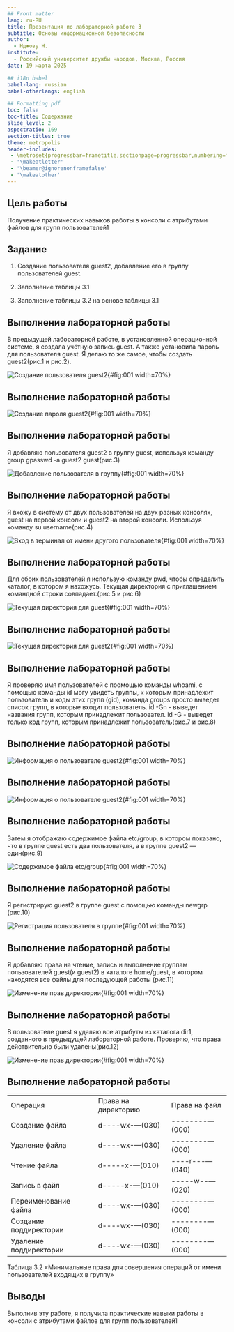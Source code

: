 ```yaml
---
## Front matter
lang: ru-RU
title: Презентация по лабораторной работе 3
subtitle: Основы информационной безопасности
author:
  - Нджову Н.
institute:
  - Российский университет дружбы народов, Москва, Россия
date: 19 марта 2025

## i18n babel
babel-lang: russian
babel-otherlangs: english

## Formatting pdf
toc: false
toc-title: Содержание
slide_level: 2
aspectratio: 169
section-titles: true
theme: metropolis
header-includes:
 - \metroset{progressbar=frametitle,sectionpage=progressbar,numbering=fraction}
 - '\makeatletter'
 - '\beamer@ignorenonframefalse'
 - '\makeatother'
---
```


## Цель работы

Получение практических навыков работы в консоли с атрибутами файлов для групп пользователей1

## Задание

1. Создание пользователя guest2, добавление его в группу пользователей guest.

2. Заполнение таблицы 3.1

3. Заполнение таблицы 3.2 на основе таблицы 3.1

## Выполнение лабораторной работы

В предыдущей лабораторной работе, в установленной операционной системе, я создала учётную запись guest. А также установила пароль для пользователя guest. Я делаю то же самое, чтобы создать guest2(рис.1 и рис.2).

![Создание пользователя guest2](image/Untitled1.png){#fig:001 width=70%}

## Выполнение лабораторной работы

![Создание пароля guest2](image/Untitled2.png){#fig:001 width=70%}

## Выполнение лабораторной работы

Я добавляю пользователя guest2 в группу guest, используя команду group gpasswd -a guest2 guest(рис.3)

![Добавление пользователя в группу](image/Untitled3.png){#fig:001 width=70%}

## Выполнение лабораторной работы

Я вхожу в систему от двух пользователей на двух разных консолях, guest на первой консоли и guest2 на второй консоли. Используя команду su username(рис.4)

![Вход в терминал от имени другого пользователя](image/Untitled4.png){#fig:001 width=70%}

## Выполнение лабораторной работы

Для обоих пользователей я использую команду pwd, чтобы определить каталог, в котором я нахожусь. Текущая директория с приглашением командной строки совпадает.(рис.5 и рис.6)

![Текущая директория для guest](image/Untitled5.png){#fig:001 width=70%}

## Выполнение лабораторной работы

![Текущая директория для guest2](image/Untitled6.png){#fig:001 width=70%}

## Выполнение лабораторной работы

Я проверяю имя пользователей с поомощью команды whoami, с помощью команды id могу увидеть группы, к которым принадлежит пользователь и коды этих групп (gid), команда groups просто выведет список групп, в которые входит пользователь. id -Gn - выведет названия групп, которым принадлежит пользовател. id -G - выведет только код групп, которым принадлежит пользователь(рис.7 и рис.8)

## Выполнение лабораторной работы

![Информация о пользователе guest2](image/Untitled7.png){#fig:001 width=70%}

## Выполнение лабораторной работы

![Информация о пользователе guest2](image/Untitled8.png){#fig:001 width=70%}

## Выполнение лабораторной работы

Затем я отображаю содержимое файла etc/group, в котором показано, что в группе guest есть два пользователя, а в группе guest2 — один(рис.9)

![Содержимое файла etc/group](image/Untitled9.png){#fig:001 width=70%}

## Выполнение лабораторной работы

Я регистрирую guest2 в группе guest с помощью команды newgrp (рис.10)

![Регистрация пользователя в группе](image/Untitled10.png){#fig:001 width=70%}

## Выполнение лабораторной работы

Я добавляю права на чтение, запись и выполнение группам пользователей guest(и guest2) в каталоге home/guest, в котором находятся все файлы для последующей работы (рис.11)

![Изменение прав директории](image/Untitled11.png){#fig:001 width=70%}

## Выполнение лабораторной работы

В пользователе guest я удаляю все атрибуты из каталога dir1, созданного в предыдущей лабораторной работе. Проверяю, что права действительно были удалены(рис.12)

![Изменение прав директории](image/Untitled12.png){#fig:001 width=70%}

## Выполнение лабораторной работы

| | | |
|-|-|-|
|Операция|Права на директорию|Права на файл|
|Создание файла|d----wx-—(030)|--------—(000)|
|Удаление файла|d----wx-—(030)|--------—(000)|
|Чтение файла|d-----x-—(010)|----r---— (040)|
|Запись в файл|d-----x-—(010)|-----w--—(020)|
|Переименование файла|d----wx-—(030)|--------—(000)|
|Создание поддиректории|d----wx-—(030)|--------—(000)|
|Удаление поддиректории|d----wx-—(030)|--------—(000)|

Таблица 3.2 «Минимальные права для совершения операций от имени пользователей входящих в группу»


## Выводы

Выполнив эту работе, я получила практические навыки работы в консоли с атрибутами файлов для групп пользователей1

